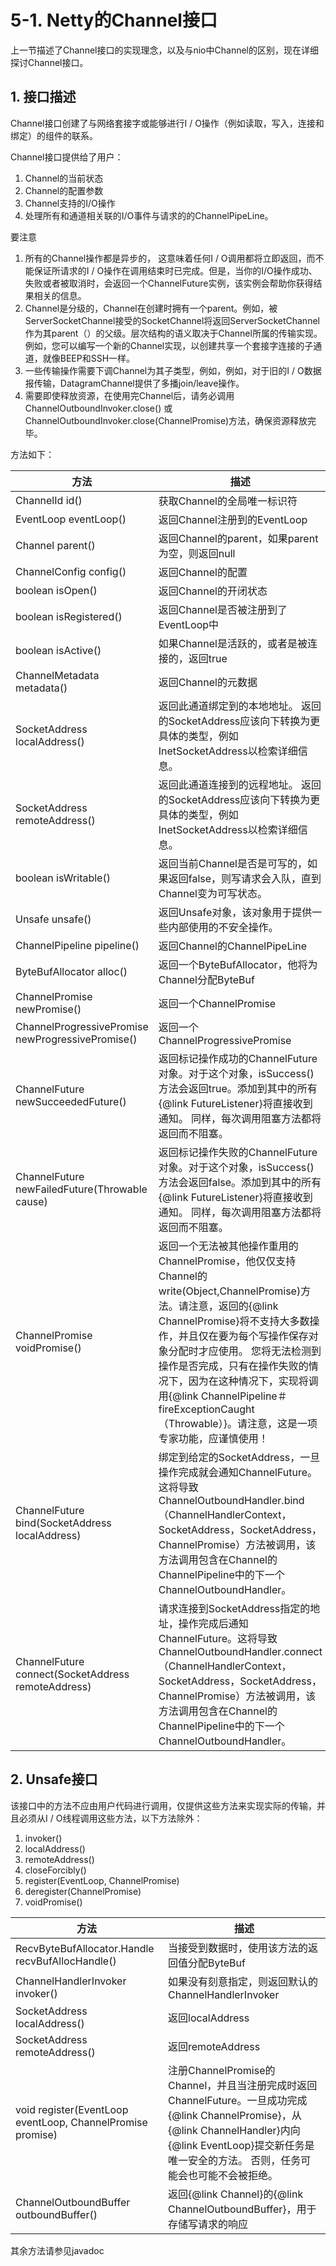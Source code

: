 # 5-1. Netty的Channel接口

上一节描述了Channel接口的实现理念，以及与nio中Channel的区别，现在详细探讨Channel接口。

## 1. 接口描述

Channel接口创建了与网络套接字或能够进行I / O操作（例如读取，写入，连接和绑定）的组件的联系。

Channel接口提供给了用户：

1. Channel的当前状态
2. Channel的配置参数
3. Channel支持的I/O操作
4. 处理所有和通道相关联的I/O事件与请求的的ChannelPipeLine。

要注意

1. 所有的Channel操作都是异步的， 这意味着任何I / O调用都将立即返回，而不能保证所请求的I / O操作在调用结束时已完成。但是，当你的I/O操作成功、失败或者被取消时，会返回一个ChannelFuture实例，该实例会帮助你获得结果相关的信息。
2. Channel是分级的，Channel在创建时拥有一个parent。例如，被ServerSocketChannel接受的SocketChannel将返回ServerSocketChannel作为其parent（）的父级。层次结构的语义取决于Channel所属的传输实现。 例如，您可以编写一个新的Channel实现，以创建共享一个套接字连接的子通道，就像BEEP和SSH一样。
3. 一些传输操作需要下调Channel为其子类型，例如，例如，对于旧的I / O数据报传输，DatagramChannel提供了多播join/leave操作。
4. 需要即使释放资源，在使用完Channel后，请务必调用 ChannelOutboundInvoker.close() 或 ChannelOutboundInvoker.close(ChannelPromise)方法，确保资源释放完毕。

方法如下：

方法|描述
---|---
ChannelId id()|获取Channel的全局唯一标识符
EventLoop eventLoop()|返回Channel注册到的EventLoop
Channel parent()|返回Channel的parent，如果parent为空，则返回null
ChannelConfig config()|返回Channel的配置
boolean isOpen()|返回Channel的开闭状态
boolean isRegistered()|返回Channel是否被注册到了EventLoop中
boolean isActive()|如果Channel是活跃的，或者是被连接的，返回true
ChannelMetadata metadata()|返回Channel的元数据
SocketAddress localAddress()|返回此通道绑定到的本地地址。 返回的SocketAddress应该向下转换为更具体的类型，例如InetSocketAddress以检索详细信息。
SocketAddress remoteAddress()|返回此通道连接到的远程地址。 返回的SocketAddress应该向下转换为更具体的类型，例如InetSocketAddress以检索详细信息。
boolean isWritable()|返回当前Channel是否是可写的，如果返回false，则写请求会入队，直到Channel变为可写状态。
Unsafe unsafe()|返回Unsafe对象，该对象用于提供一些内部使用的不安全操作。
ChannelPipeline pipeline()|返回Channel的ChannelPipeLine
ByteBufAllocator alloc()|返回一个ByteBufAllocator，他将为Channel分配ByteBuf
ChannelPromise newPromise()| 返回一个ChannelPromise
ChannelProgressivePromise newProgressivePromise()|返回一个ChannelProgressivePromise
ChannelFuture newSucceededFuture()|返回标记操作成功的ChannelFuture对象。对于这个对象，isSuccess()方法会返回true。添加到其中的所有{@link FutureListener}将直接收到通知。 同样，每次调用阻塞方法都将返回而不阻塞。
ChannelFuture newFailedFuture(Throwable cause)|返回标记操作失败的ChannelFuture对象。对于这个对象，isSuccess()方法会返回false。添加到其中的所有{@link FutureListener}将直接收到通知。 同样，每次调用阻塞方法都将返回而不阻塞。
ChannelPromise voidPromise()| 返回一个无法被其他操作重用的ChannelPromise，他仅仅支持Channel的write(Object,ChannelPromise)方法。请注意，返回的{@link ChannelPromise}将不支持大多数操作，并且仅在要为每个写操作保存对象分配时才应使用。 您将无法检测到操作是否完成，只有在操作失败的情况下，因为在这种情况下，实现将调用{@link ChannelPipeline＃fireExceptionCaught（Throwable）}。请注意，这是一项专家功能，应谨慎使用！
ChannelFuture bind(SocketAddress localAddress)|绑定到给定的SocketAddress，一旦操作完成就会通知ChannelFuture。这将导致ChannelOutboundHandler.bind（ChannelHandlerContext，SocketAddress，SocketAddress，ChannelPromise）方法被调用，该方法调用包含在Channel的ChannelPipeline中的下一个ChannelOutboundHandler。
ChannelFuture connect(SocketAddress remoteAddress)| 请求连接到SocketAddress指定的地址，操作完成后通知ChannelFuture。这将导致ChannelOutboundHandler.connect（ChannelHandlerContext，SocketAddress，SocketAddress，ChannelPromise）方法被调用，该方法调用包含在Channel的ChannelPipeline中的下一个ChannelOutboundHandler。

## 2. Unsafe接口

该接口中的方法不应由用户代码进行调用，仅提供这些方法来实现实际的传输，并且必须从I / O线程调用这些方法，以下方法除外：

1. invoker()
2. localAddress()
3. remoteAddress()
4. closeForcibly()
5. register(EventLoop, ChannelPromise)
6. deregister(ChannelPromise)
7. voidPromise()

方法|描述
---|---
RecvByteBufAllocator.Handle recvBufAllocHandle()| 当接受到数据时，使用该方法的返回值分配ByteBuf
ChannelHandlerInvoker invoker()|如果没有刻意指定，则返回默认的ChannelHandlerInvoker
SocketAddress localAddress()| 返回localAddress
SocketAddress remoteAddress()|返回remoteAddress
void register(EventLoop eventLoop, ChannelPromise promise)| 注册ChannelPromise的Channel，并且当注册完成时返回ChannelFuture。一旦成功完成{@link ChannelPromise}，从{@link ChannelHandler}内向{@link EventLoop}提交新任务是唯一安全的方法。 否则，任务可能会也可能不会被拒绝。
ChannelOutboundBuffer outboundBuffer()|返回{@link Channel}的{@link ChannelOutboundBuffer}，用于存储写请求的响应

其余方法请参见javadoc
